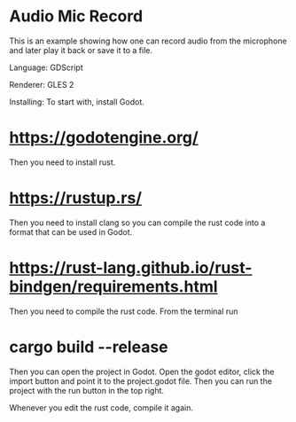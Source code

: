# Audio Mic Record

This is an example showing how one can record audio from
the microphone and later play it back or save it to a file.

Language: GDScript

Renderer: GLES 2

Installing:
To start with, install Godot.
# https://godotengine.org/

Then you need to install rust.
# https://rustup.rs/

Then you need to install clang so you can compile the rust code into a format that can be used in Godot.
# https://rust-lang.github.io/rust-bindgen/requirements.html

Then you need to compile the rust code. From the terminal run
# cargo build --release

Then you can open the project in Godot.
Open the godot editor, click the import button and point it to the project.godot file.
Then you can run the project with the run button in the top right.

Whenever you edit the rust code, compile it again.